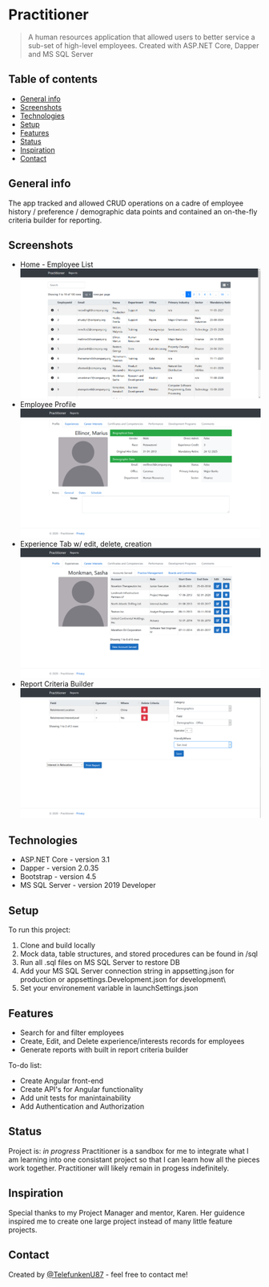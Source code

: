 # Practitioner
> A human resources application that allowed users to better service a sub-set of high-level employees. Created with ASP.NET Core, Dapper and MS SQL Server

## Table of contents
* [General info](#general-info)
* [Screenshots](#screenshots)
* [Technologies](#technologies)
* [Setup](#setup)
* [Features](#features)
* [Status](#status)
* [Inspiration](#inspiration)
* [Contact](#contact)

## General info
The app tracked and allowed CRUD operations on a cadre of employee history / preference / demographic data points and contained an on-the-fly criteria builder for reporting.


## Screenshots
* Home - Employee List
![Home - Employee List](./img/PractitionerHome.png)
* Employee Profile
![Employee Profile](./img/PractitionerProfile.png)
* Experience Tab w/ edit, delete, creation
![Experience Tab w/ edit, delete, creation](./img/PractitionerExperiences.png)
* Report Criteria Builder
![Report Criteria Builder](./img/PractitionerReportCriteria.png)

## Technologies
* ASP.NET Core - version 3.1
* Dapper - version 2.0.35
* Bootstrap - version 4.5
* MS SQL Server - version 2019 Developer

## Setup
To run this project:
1. Clone and build locally
2. Mock data, table structures, and stored procedures can be found in /sql
3. Run all .sql files on MS SQL Server to restore DB
4. Add your MS SQL Server connection string in appsetting.json for production or appsettings.Development.json for development\
5. Set your environement variable in launchSettings.json

## Features
* Search for and filter employees
* Create, Edit, and Delete experience/interests records for employees
* Generate reports with built in report criteria builder

To-do list:
* Create Angular front-end
* Create API's for Angular functionality
* Add unit tests for manintainability
* Add Authentication and Authorization

## Status
Project is: _in progress_
Practitioner is a sandbox for me to integrate what I am learning into one consistant project so that I can learn how all the pieces work together. Practitioner will likely remain in progess indefinitely.

## Inspiration
Special thanks to my Project Manager and mentor, Karen. Her guidence inspired me to create one large project instead of many little feature projects.

## Contact
Created by [@TelefunkenU87](https://github.com/TelefunkenU87) - feel free to contact me!